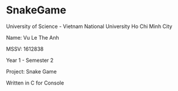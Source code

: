 # SnakeGame

University of Science - Vietnam National University Ho Chi Minh City


Name: Vu Le The Anh

MSSV: 1612838


Year 1 - Semester 2

Project: Snake Game

Written in C for Console
